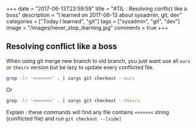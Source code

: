 +++
date = "2017-06-13T23:59:59"
title = "#TIL : Resolving conflict like a boss"
description = "I learned on 2017-06-13 about sysadmin, git, dev"
categories = ["Today I learned", "git"]
tags = ["sysadmin", "git", "dev"]
image = "/images/never_stop_learning.jpg"
comments = true
+++



## Resolving conflict like a boss

When using git merge new branch to old branch, you just want use all `ours` or `theirs` version but be lazy to update every conflicted file.

```bash
grep -lr '<<<<<<<' . | xargs git checkout --ours
```

Or

```bash
grep -lr '<<<<<<<' . | xargs git checkout --theirs
```

Explain : these commands will find any file contains `<<<<<<<` string (conflicted file) and run `git checkout --[side]`
